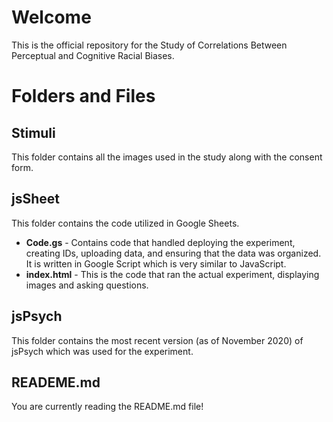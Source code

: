 # Welcome
This is the official repository for the Study of Correlations Between Perceptual and Cognitive Racial Biases.
# Folders and Files

## Stimuli
This folder contains all the images used in the study along with the consent form.

## jsSheet

This folder contains the code utilized in Google Sheets.

- **Code.gs** - Contains code that handled deploying the experiment, creating IDs, uploading data, and ensuring that the data was organized.  It is written in Google Script which is very similar to JavaScript.
- **index.html** - This is the code that ran the actual experiment, displaying images and asking questions. 

## jsPsych

This folder contains the most recent version (as of November 2020) of jsPsych which was used for the experiment.

## READEME.md

You are currently reading the README.md file!

